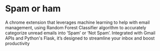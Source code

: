 # Spam or ham

A chrome extension that leverages machine learning to help with email management, using Random Forest Classifier algorithm to accurately categorize unread emails into ‘Spam’ or ‘Not Spam’. Integrated with Gmail APIs and Python's Flask, it’s designed to streamline your inbox and boost productivity

